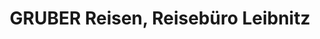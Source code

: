 ---
title: "GRUBER Reisen, Reisebüro Leibnitz"
url: /leibnitz/gruber-reisen-reisebuero-leibnitz/
shop: Reisebüro
---